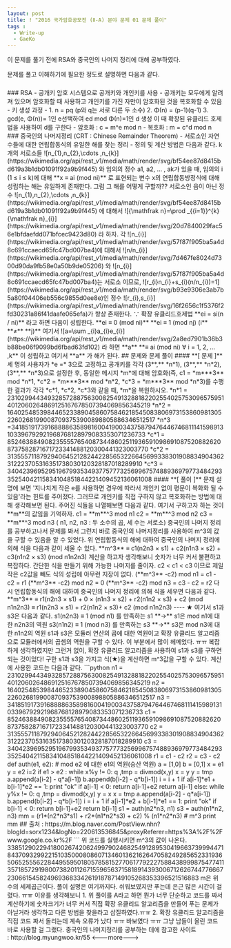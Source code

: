 ```yaml
---
layout: post
title: ! "2016 국가암호공모전 (Ⅱ-A) 분야 문제 01 문제 풀이"
tags :
  - Write-up
  - GaeKo
---
```


이 문제를 풀기 전에 RSA와 중국인의 나머지 정리에 대해 공부하였다.

문제를 풀고 이해하기에 필요한 정도로 설명하면 다음과 같다. 

###
<!--more--!>

### RSA 

- 공개키 암호 시스템으로 공개키와 개인키를 사용

- 공개키는 모두에게 알려져 있으며 암호화할 때 사용하고 개인키를 가진 자만이 암호화된 것을 복호화할 수 있음 

- 키 생성 과정

- 1.  n = pq (p와 q는 서로 다른 두 소수)
  2.  Φ(n) = (p-1)(q-1)
  3.  gcd(e, Φ(n))= 1인 e선택하여 ed mod Φ(n)=1인 d 생성

​              이 때 확장된 유클리드 호제법을 사용하여 d를 구한다

- 암호화 : c = m^e mod n 
- 복호화 : m = c^d mod n



### 중국인의 나머지정리 (CRT : Chinese Remainder Theorem)

- 서로소인 자연수들에 대한 연립합동식의 유일한 해를 찾는 정리
- 정의 및 계산 방법은 다음과 같다. 

k개의 서로소들 ![n_{1},n_{2},\cdots ,n_{k}](https://wikimedia.org/api/rest_v1/media/math/render/svg/bf54ee87d8415bd619a3b1db01091f92a9b9f445) 와 임의의 정수 a1, a2, ... , ak가 있을 때, 임의의 i (1 ≤ i ≤ k)에 대해 

​	 **x ≡ ai  (mod ni)** 

로 표현되는 변수 x의 연립합동방정식에 대해 성립하는 해는 유일하게 존재한다. 

   그럼 그 해를 어떻게 구할까??

서로소인 음이 아닌 정수 ![n_{1},n_{2},\cdots ,n_{k}](https://wikimedia.org/api/rest_v1/media/math/render/svg/bf54ee87d8415bd619a3b1db01091f92a9b9f445) 에 대해서 ![{\mathfrak  n}=\prod _{{i=1}}^{k}{\mathfrak  n}_{i}](https://wikimedia.org/api/rest_v1/media/math/render/svg/20d7840029fac56e1bfdaefdd071bfcec9423d80) 라 하자. 

각 ![n_{i}](https://wikimedia.org/api/rest_v1/media/math/render/svg/57f87f905ba5a4d8c691ccaecd65fc47bd007ba4)에 대해서 ![n/n_{i}](https://wikimedia.org/api/rest_v1/media/math/render/svg/7d467fe8024d7300d90da9fb58e0a50b9de05206) 와 ![n_{i}](https://wikimedia.org/api/rest_v1/media/math/render/svg/57f87f905ba5a4d8c691ccaecd65fc47bd007ba4)는 서로소 이므로, ![r_{i}n_{i}+s_{i}(n/n_{i})=1](https://wikimedia.org/api/rest_v1/media/math/render/svg/b93e9306e3ab7b5a80f04406eb556c9855d0ee8e)인 정수 ![r_{i},s_{i}](https://wikimedia.org/api/rest_v1/media/math/render/svg/16f2656c1f5376f2fd30231a86f41daafe065efa)가 항상 존재한다.  

															∵ 확장 유클리드호제법

**ei = si(n / ni)** 라고 하면 다음이 성립한다. 

	 **ei ≡ 0  (mod ni)** 

	 **ei ≡ 1  (mod nj)    (i** **≠** **j)**

여기서 ![a=\sum _{i}a_{i}e_{i}](https://wikimedia.org/api/rest_v1/media/math/render/svg/2a8ed7901b36b3b88be06f9099bd6fbad63fd102) 라 하면   **a** **≡ ai  (mod ni)  ∀ i = 1, 2, ... ,k**  이 성립하고 여기서 **a** 가 해가 된다.   



## 문제와 문제 풀이 

#### **[ 문제 ]** 

세 명의 사용자가 *e =* 3으로 고정하고 공개키를 각각 (3**,** *n*1), (3**,** *n*2), (3**,** *n*3)으로 설정한 후, 동일한 메시지 *m*에 대해 암호화(즉, c1 = *m***3** mod *n*1, *c*2 = *m***3** mod *n*2, *c*3 = *m***3** mod *n*3)를 수행한 결과가 각각 *c*1, *c*2, *c*3와 같을 때, *m*을 복원하시오.

*n*1 = 2310299443493285728875630082549132881822025540257530965759514012060264869125167678507394069856345219
*n*2 = 1640254853984465233890458607584621854508380697315386098130522602681990087093753900898805886346512517
*n*3 =3418519173916888863589816004190034375879476446746811141598913103396792921968768128979083353071236733
*c*1 = 852463884908235555765408734486025119365910986910875208826208737582871671723341488120300441323003770
*c*2 = 313555711879294064521282442285653226645699338301908834904362312223705316351738030120328187018289910
*c*3 = 3404239695295196799353493775777325699675748893697977348429335254042115834104851844221409452136061008



#### **[ 풀이 ]**

문제 설명에 보면 '지나치게 작은 e를 사용하면 경우에 따라서 개인키 없이 평문이 복화화 될 수 있음'라는 힌트를 주어졌다. 그러므로 개인키를 직접 구하지 않고 복호화하는 방법에 대해 생각해보면 된다. 

주어진 식들을 나열해보면 다음과 같다.  여기서 구하고자 하는 것이 **m**의 값임을 기억하자. 

c1 = **m**^3 mod n1

c2 = **m**^3 mod n2

c3 = **m**^3 mod n3

( n1, n2, n3 : 두 소수의 곱, 세 수는 서로소)

중국인의 나머지 정리를 공부하고나서 문제를 봐서 그런지 바로 중국인의 나머지정리를 사용하여 m^3의 값을 구할 수 있음을 알 수 있었다.

위 연립합동식의 해에 대하여 중국인의 나머지 정리에 의해 식을 다음과 같이 세울 수 있다. 

**m^3** ≡ c1(n2n3 × s1) + c2(n1n3 × s2) + c3(n1n2 × s3)     (mod  n1n2n3)

계산을 하고자 생각해보니 숫자가 너무 커서 불편하고 복잡하다.   

간단한 식을 만들기 위해 가능한 나머지를 줄이자.

 

c2 < c1 < c3 이므로 제일 작은 c2값을 빼도 식의 성립에 아무런 지장이 없다. 



(**m^3** -c2) mod n1 = c1 - c2 = r1

(**m^3** -c2) mod n2 = 0

(**m^3** -c2) mod n3 = c3 - c2 = r2



다시 연립합동식의 해에 대하여 중국인의 나머지 정리에 의해 식을 세우면 다음과 같다. 

**m^3** ≡ r1(n2n3 × s1) + 0 × (n1n3 × s2) + r2(n1n2 × s3) + c2      (mod  n1n2n3)

​         ≡ r1(n2n3 × s1)  + r2(n1n2 × s3)+ c2       (mod  n1n2n3) ---- ★

 

여기서 s1과 s3은 다음과 같다. 

s1(n2n3) ≡ 1 (mod n1)  를 만족하는 s1  **→**  s1은 mod n1에 대한 n2n3의 역원 

s3(n1n2) ≡ 1 (mod n3)  를 만족하는 s3  **→**  s3은 mod n3에 대한 n1n2의 역원 

 

s1과 s3은 모듈러 연산의 곱에 대한 역원이고 확장 유클리드 알고리즘으로 모듈러에서의 곱셈의 역원을 구할 수 있다.

이 부분에서 많이 헤메었다. ㅠㅠ 

복잡하게 생각하였지만 그런거 없이, 확장 유클리드 알고리즘을 사용하여  s1과 s3를 구하면 되는 것이었다!

구한 s1과 s3을 가지고 식(★)을 계산하면 m^3값을 구할 수 있다. 

계산에 사용한 코드는 다음과 같다. 

```python
n1 = 2310299443493285728875630082549132881822025540257530965759514012060264869125167678507394069856345219
n2 = 1640254853984465233890458607584621854508380697315386098130522602681990087093753900898805886346512517
n3 = 3418519173916888863589816004190034375879476446746811141598913103396792921968768128979083353071236733
c1 = 852463884908235555765408734486025119365910986910875208826208737582871671723341488120300441323003770
c2 = 313555711879294064521282442285653226645699338301908834904362312223705316351738030120328187018289910
c3 = 3404239695295196799353493775777325699675748893697977348429335254042115834104851844221409452136061008
r1 = c1 - c2
r2 = c3 - c2
 
 
def auth(e1, e2): # mod e2 에 대한 e1의 역원(승산 역원)
        a = [1,0]
        b = [0,1]
        x = e1
        y = e2
 
        i=2
        if e1 > e2 :
                while x%y != 0:
                        q ,tmp = divmod(x,y)
                        x = y
                        y = tmp
                        a.append(a[i-2] - q*a[i-1])
                        b.append(b[i-2] - q*b[i-1])
                        i = i + 1
 
                if a[i-1]*e1 + b[i-1]*e2 == 1:
                        print "ok"
                if a[i-1] < 0:
                        return a[i-1]+e2
                return a[i-1]
 
        else:
                while y%x != 0:
                        q ,tmp = divmod(x,y)
                        y = x
                        x = tmp
                        a.append(a[i-2] - q*a[i-1])
                        b.append(b[i-2] - q*b[i-1])
                        i = i + 1
 
                if a[i-1]*e2 + b[i-1]*e1 == 1:
                        print "ok"
                if b[i-1] < 0:
                        return b[i-1]+e2
                return b[i-1]
 
 
s1 = auth(n2*n3, n1)
s3 = auth(n1*n2, n3)
 
mm = (r1*(n2*n3*s1) + r2*(n1*n2*s3) + c2) % (n1*n2*n3)  # m^3 
print mm
 
## 출처 : https://m.blog.naver.com/PostView.nhn?blogId=sorx1234&logNo=220613536845&proxyReferer=https%3A%2F%2Fwww.google.co.kr%2F
```

위 코드를 실행시키면 m^3의 값이 나온다.

338512902294180026742062499790246825491289530419663739994471843709329922151035000808607134601362162647058249285652331936506525556228449559501805785815277061779222758843899987547741135718572919800738201126715596563715818914393006712626744776667230661545824969368334261918787149105268353396521516883

m은 위 수의 세제곱근이다.



풀이 설명은 여기까지다. 

쉬워보였지만 푸는데 은근 많은 시간이 걸렸다. ㅠㅠ 

이유를 생각해보니 

1. 위 풀이를 A라고 하면 뭔가 너무 단순하고 코드를 짜서 계산하기에 숫자크기가 너무 커서 직접 확장 유클리드 알고리즘을 만들어 푸는 문제가 아닐거라 생각하고 다른 방법을 찾을라고 삽질하였다.ㅠㅠ
2. 확장 유클리드 알고리즘을 직접 코드 짜서 돌리는데 계속 오류가 났다 ㅠㅠ 바보였다 ㅠㅠ 그냥 남들이 올린 코드 바로 사용할 걸 그랬다.

중국인의 나머지정리를 공부하는 데에 참고한 사이트 : http://blog.myungwoo.kr/55 

<---more--->
###
